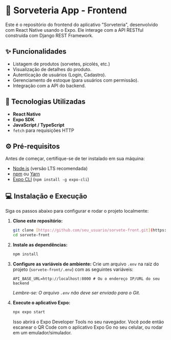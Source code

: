 # 🍦 Sorveteria App - Frontend

Este é o repositório do frontend do aplicativo "Sorveteria", desenvolvido com React Native usando o Expo. Ele interage com a API RESTful construída com Django REST Framework.

## ✨ Funcionalidades

-   Listagem de produtos (sorvetes, picolés, etc.)
-   Visualização de detalhes do produto.
-   Autenticação de usuários (Login, Cadastro).
-   Gerenciamento de estoque (para usuários com permissão).
-   Integração com a API do backend.

## 🚀 Tecnologias Utilizadas

-   **React Native**
-   **Expo SDK**
-   **JavaScript / TypeScript**
-   `fetch` para requisições HTTP

## ⚙️ Pré-requisitos

Antes de começar, certifique-se de ter instalado em sua máquina:

-   [Node.js](https://nodejs.org/) (versão LTS recomendada)
-   [npm](https://www.npmjs.com/get-npm) ou [Yarn](https://yarnpkg.com/lang/en/docs/install/)
-   [Expo CLI](https://docs.expo.dev/get-started/installation/) (`npm install -g expo-cli`)

## 💻 Instalação e Execução

Siga os passos abaixo para configurar e rodar o projeto localmente:

1.  **Clone este repositório:**
    ```bash
    git clone [https://github.com/seu_usuario/sorvete-front.git](https://github.com/seu_usuario/sorvete-front.git)
    cd sorvete-front
    ```
2.  **Instale as dependências:**
    ```bash
    npm install
    ```
3.  **Configure as variáveis de ambiente:**
    Crie um arquivo `.env` na raiz do projeto (`sorvete-front/.env`) com as seguintes variáveis:
    ```
    API_BASE_URL=http://localhost:8000 # Ou o endereço IP/URL do seu backend
    ```
    *Lembre-se: O arquivo `.env` não deve ser enviado para o Git.*

4.  **Execute o aplicativo Expo:**
    ```bash
    npx expo start
    ```
    Isso abrirá o Expo Developer Tools no seu navegador. Você pode então escanear o QR Code com o aplicativo Expo Go no seu celular, ou rodar em um emulador/simulador.
